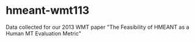 hmeant-wmt113
=============

Data collected for our 2013 WMT paper "The Feasibility of HMEANT as a Human MT Evaluation Metric"
